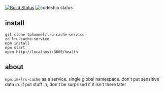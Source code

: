 
[![Build Status](https://travis-ci.org/tphummel/lru-cache-service.png)](https://travis-ci.org/tphummel/lru-cache-service)
![codeship status](https://codeship.io/projects/15a895e0-c5b0-0131-7c43-4243fba9f57d/status)

## install

    git clone tphummel/lru-cache-service
    cd lru-cache-service
    npm install
    npm start
    open http://localhost:3000/health

## about

`npm.im/lru-cache` as a service. single global namespace. don't put sensitive data in. if put stuff in, don't be surprised if it isn't there later

